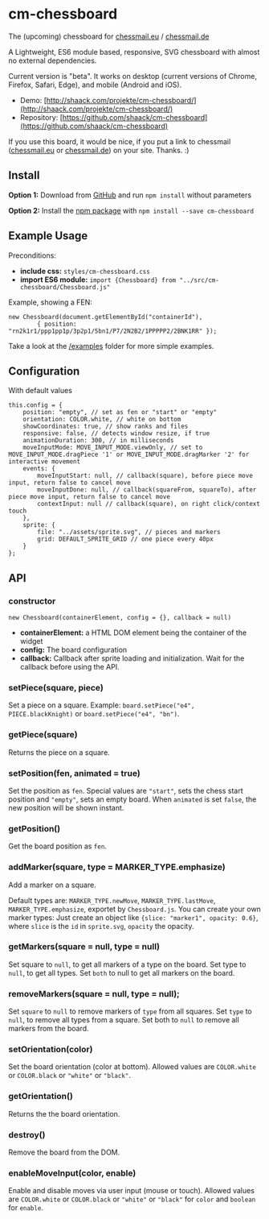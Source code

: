 # cm-chessboard

The (upcoming) chessboard for [chessmail.eu](https://www.chessmail.eu) / [chessmail.de](https://www.chessmail.de)

A Lightweight, ES6 module based, responsive, SVG chessboard with almost no external dependencies.

Current version is "beta". It works on desktop (current versions of Chrome, Firefox, Safari, Edge), 
and mobile (Android and iOS).

- Demo: [http://shaack.com/projekte/cm-chessboard/](http://shaack.com/projekte/cm-chessboard/)
- Repository: [https://github.com/shaack/cm-chessboard](https://github.com/shaack/cm-chessboard)

If you use this board, it would be nice, if you put a link to chessmail ([chessmail.eu](https://www.chessmail.eu) or [chessmail.de](https://www.chessmail.de)) on your site. Thanks. :)

## Install

**Option 1:** Download from [GitHub](https://github.com/shaack/cm-chessboard) and run `npm install` without parameters

**Option 2:** Install the [npm package](https://www.npmjs.com/package/cm-chessboard) with `npm install --save cm-chessboard`

## Example Usage

Preconditions:

- **include css:** `styles/cm-chessboard.css`
- **import ES6 module:** `import {Chessboard} from "../src/cm-chessboard/Chessboard.js"`

Example, showing a FEN:
```
new Chessboard(document.getElementById("containerId"), 
        { position: "rn2k1r1/ppp1pp1p/3p2p1/5bn1/P7/2N2B2/1PPPPP2/2BNK1RR" });
```
Take a look at the [/examples](https://github.com/shaack/cm-chessboard/tree/master/examples) folder for more simple examples.

## Configuration

With default values
```
this.config = {
    position: "empty", // set as fen or "start" or "empty"
    orientation: COLOR.white, // white on bottom
    showCoordinates: true, // show ranks and files
    responsive: false, // detects window resize, if true
    animationDuration: 300, // in milliseconds
    moveInputMode: MOVE_INPUT_MODE.viewOnly, // set to MOVE_INPUT_MODE.dragPiece '1' or MOVE_INPUT_MODE.dragMarker '2' for interactive movement
    events: {
        moveInputStart: null, // callback(square), before piece move input, return false to cancel move
        moveInputDone: null, // callback(squareFrom, squareTo), after piece move input, return false to cancel move
        contextInput: null // callback(square), on right click/context touch
    },
    sprite: {
        file: "../assets/sprite.svg", // pieces and markers
        grid: DEFAULT_SPRITE_GRID // one piece every 40px
    }
};
```  

## API

### constructor

`new Chessboard(containerElement, config = {}, callback = null)`

- **containerElement:** a HTML DOM element being the container of the widget
- **config:** The board configuration
- **callback:** Callback after sprite loading and initialization. Wait for the callback before using the API. 

### setPiece(square, piece)

Set a piece on a square. Example: `board.setPiece("e4", PIECE.blackKnight)` or
`board.setPiece("e4", "bn")`.

### getPiece(square)

Returns the piece on a square.

### setPosition(fen, animated = true)

Set the position as `fen`. Special values are `"start"`, sets the chess start position and 
`"empty"`, sets an empty board. When `animated` is set `false`, the new position will be 
shown instant.

### getPosition()

Get the board position as `fen`.

### addMarker(square, type = MARKER_TYPE.emphasize)

Add a marker on a square.

Default types are: `MARKER_TYPE.newMove`, `MARKER_TYPE.lastMove`, `MARKER_TYPE.emphasize`,
exportet by `Chessboard.js`. You can create your own marker types: Just create an object like 
`{slice: "marker1", opacity: 0.6}`, where `slice` is the `id` in `sprite.svg`, `opacity` the opacity.

### getMarkers(square = null, type = null)

Set square to `null`, to get all markers of a type on the board. Set type to `null`, to get all types.
Set `both` to null to get all markers on the board.

### removeMarkers(square = null, type = null);

Set `square` to `null` to remove markers of `type` from all squares.
Set `type` to `null`, to remove all types from a square. 
Set both to `null` to remove all markers from the board.

### setOrientation(color)

Set the board orientation (color at bottom). Allowed values are `COLOR.white` or `COLOR.black` 
or `"white"` or `"black"`.

### getOrientation()

Returns the the board orientation. 

### destroy()

Remove the board from the DOM.

### enableMoveInput(color, enable)

Enable and disable moves via user input (mouse or touch). Allowed values are `COLOR.white` or `COLOR.black` 
 or `"white"` or `"black"` for `color` and `boolean` for `enable`.